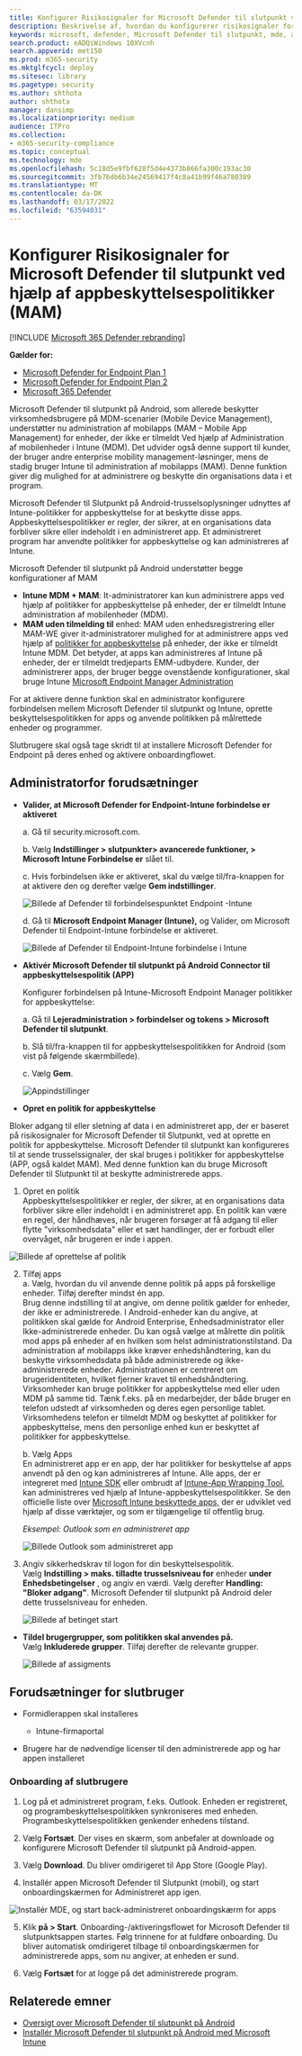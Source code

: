 ```yaml
---
title: Konfigurer Risikosignaler for Microsoft Defender til slutpunkt ved hjælp af appbeskyttelsespolitikker (MAM)
description: Beskrivelse af, hvordan du konfigurerer risikosignaler for Microsoft Defender til Slutpunkt ved hjælp af appbeskyttelsespolitikker
keywords: microsoft, defender, Microsoft Defender til slutpunkt, mde, android, konfiguration, MAM, App Protectection Policies, Administreret app
search.product: eADQiWindows 10XVcnh
search.appverid: met150
ms.prod: m365-security
ms.mktglfcycl: deploy
ms.sitesec: library
ms.pagetype: security
ms.author: shthota
author: shthota
manager: dansimp
ms.localizationpriority: medium
audience: ITPro
ms.collection:
- m365-security-compliance
ms.topic: conceptual
ms.technology: mde
ms.openlocfilehash: 5c18d5e9fbf628f5d4e4373b866fa300c193ac30
ms.sourcegitcommit: 3fb76db6b34e24569417f4c8a41b99f46a780389
ms.translationtype: MT
ms.contentlocale: da-DK
ms.lasthandoff: 03/17/2022
ms.locfileid: "63594031"
---
```

# <a name="configure-microsoft-defender-for-endpoint-risk-signals-using-app-protection-policies-mam"></a>Konfigurer Risikosignaler for Microsoft Defender til slutpunkt ved hjælp af appbeskyttelsespolitikker (MAM)

[!INCLUDE [Microsoft 365 Defender rebranding](../../includes/microsoft-defender.md)]

**Gælder for:**
- [Microsoft Defender for Endpoint Plan 1](https://go.microsoft.com/fwlink/p/?linkid=2154037)
- [Microsoft Defender for Endpoint Plan 2](https://go.microsoft.com/fwlink/p/?linkid=2154037)
- [Microsoft 365 Defender](https://go.microsoft.com/fwlink/?linkid=2118804)



Microsoft Defender til slutpunkt på Android, som allerede beskytter virksomhedsbrugere på MDM-scenarier (Mobile Device Management), understøtter nu administration af mobilapps (MAM – Mobile App Management) for enheder, der ikke er tilmeldt Ved hjælp af Administration af mobilenheder i Intune (MDM). Det udvider også denne support til kunder, der bruger andre enterprise mobility management-løsninger, mens de stadig bruger Intune til administration af mobilapps (MAM). Denne funktion giver dig mulighed for at administrere og beskytte din organisations data i et program.

Microsoft Defender til Slutpunkt på Android-trusselsoplysninger udnyttes af Intune-politikker for appbeskyttelse for at beskytte disse apps. Appbeskyttelsespolitikker er regler, der sikrer, at en organisations data forbliver sikre eller indeholdt i en administreret app. Et administreret program har anvendte politikker for appbeskyttelse og kan administreres af Intune.  

Microsoft Defender til slutpunkt på Android understøtter begge konfigurationer af MAM
- **Intune MDM + MAM**: It-administratorer kan kun administrere apps ved hjælp af politikker for appbeskyttelse på enheder, der er tilmeldt Intune administration af mobilenheder (MDM).
- **MAM uden tilmelding til** enhed: MAM uden enhedsregistrering eller MAM-WE giver it-administratorer mulighed for at administrere apps ved hjælp af [politikker for appbeskyttelse](/mem/intune/app/app-protection-policy) på enheder, der ikke er tilmeldt Intune MDM. Det betyder, at apps kan administreres af Intune på enheder, der er tilmeldt tredjeparts EMM-udbydere. Kunder, der administrerer apps, der bruger begge ovenstående konfigurationer, skal bruge Intune [Microsoft Endpoint Manager Administration](https://go.microsoft.com/fwlink/?linkid=2109431)

For at aktivere denne funktion skal en administrator konfigurere forbindelsen mellem Microsoft Defender til slutpunkt og Intune, oprette beskyttelsespolitikken for apps og anvende politikken på målrettede enheder og programmer. 
 
Slutbrugere skal også tage skridt til at installere Microsoft Defender for Endpoint på deres enhed og aktivere onboardingflowet.


## <a name="admin-prerequisites"></a>Administratorfor forudsætninger

- **Valider, at Microsoft Defender for Endpoint-Intune forbindelse er aktiveret**

  a. Gå til security.microsoft.com. 

  b. Vælg **Indstillinger > slutpunkter> avancerede funktioner, > Microsoft Intune Forbindelse er** slået til.

  c. Hvis forbindelsen ikke er aktiveret, skal du vælge til/fra-knappen for at aktivere den og derefter vælge **Gem indstillinger**.

  ![Billede af Defender til forbindelsespunktet Endpoint -Intune](images/enable-intune-connection.png)

  d. Gå til **Microsoft Endpoint Manager (Intune),** og Valider, om Microsoft Defender til Endpoint-Intune forbindelse er aktiveret.

  ![Billede af Defender til Endpoint-Intune forbindelse i Intune](images/validate-intune-connector.png)

- **Aktivér Microsoft Defender til slutpunkt på Android Connector til appbeskyttelsespolitik (APP)**
  
  Konfigurer forbindelsen på Intune-Microsoft Endpoint Manager politikker for appbeskyttelse:

  a. Gå til **Lejeradministration > forbindelser og tokens > Microsoft Defender til slutpunkt**.

  b. Slå til/fra-knappen til for appbeskyttelsespolitikken for Android (som vist på følgende skærmbillede).

  c. Vælg **Gem**.

  ![Appindstillinger](images/app-settings.png)

- **Opret en politik for appbeskyttelse** 
 
Bloker adgang til eller sletning af data i en administreret app, der er baseret på risikosignaler for Microsoft Defender til Slutpunkt, ved at oprette en politik for appbeskyttelse.
Microsoft Defender til slutpunkt kan konfigureres til at sende trusselssignaler, der skal bruges i politikker for appbeskyttelse (APP, også kaldet MAM). Med denne funktion kan du bruge Microsoft Defender til Slutpunkt til at beskytte administrerede apps.

1. Opret en politik <br>
Appbeskyttelsespolitikker er regler, der sikrer, at en organisations data forbliver sikre eller indeholdt i en administreret app. En politik kan være en regel, der håndhæves, når brugeren forsøger at få adgang til eller flytte "virksomhedsdata" eller et sæt handlinger, der er forbudt eller overvåget, når brugeren er inde i appen. 

![Billede af oprettelse af politik](images/create-policy.png)

2. Tilføj apps <br>
    a. Vælg, hvordan du vil anvende denne politik på apps på forskellige enheder. Tilføj derefter mindst én app. <br>
    Brug denne indstilling til at angive, om denne politik gælder for enheder, der ikke er administrerede. I Android-enheder kan du angive, at politikken skal gælde for Android Enterprise, Enhedsadministrator eller Ikke-administrerede enheder. Du kan også vælge at målrette din politik mod apps på enheder af en hvilken som helst administrationstilstand.
Da administration af mobilapps ikke kræver enhedshåndtering, kan du beskytte virksomhedsdata på både administrerede og ikke-administrerede enheder. Administrationen er centreret om brugeridentiteten, hvilket fjerner kravet til enhedshåndtering. Virksomheder kan bruge politikker for appbeskyttelse med eller uden MDM på samme tid. Tænk f.eks. på en medarbejder, der både bruger en telefon udstedt af virksomheden og deres egen personlige tablet. Virksomhedens telefon er tilmeldt MDM og beskyttet af politikker for appbeskyttelse, mens den personlige enhed kun er beskyttet af politikker for appbeskyttelse.

    b. Vælg Apps<br>
    En administreret app er en app, der har politikker for beskyttelse af apps anvendt på den og kan administreres af Intune. Alle apps, der er integreret med [Intune SDK](/mem/intune/developer/app-sdk) eller ombrudt af [Intune-App Wrapping Tool](/mem/intune/developer/apps-prepare-mobile-application-management), kan administreres ved hjælp af Intune-appbeskyttelsespolitikker. Se den officielle liste over [Microsoft Intune beskyttede apps,](/mem/intune/apps/apps-supported-intune-apps) der er udviklet ved hjælp af disse værktøjer, og som er tilgængelige til offentlig brug.

    *Eksempel: Outlook som en administreret app*

    ![Billede Outlook som administreret app](images/managed-app.png)

 3. Angiv sikkerhedskrav til logon for din beskyttelsespolitik. <br>
Vælg **Indstilling > maks. tilladte trusselsniveau for** enheder **under Enhedsbetingelser** , og angiv en værdi. Vælg derefter  **Handling: "Bloker adgang"**. Microsoft Defender til slutpunkt på Android deler dette trusselsniveau for enheden.

    ![Billede af betinget start](images/conditional-launch.png)


- **Tildel brugergrupper, som politikken skal anvendes på.**<br>
  Vælg **Inkluderede grupper**. Tilføj derefter de relevante grupper. 

    ![Billede af assigments](images/assignment.png)


## <a name="end-user-prerequisites"></a>Forudsætninger for slutbruger
- Formidlerappen skal installeres
    - Intune-firmaportal
    
- Brugere har de nødvendige licenser til den administrerede app og har appen installeret

### <a name="end-user-onboarding"></a>Onboarding af slutbrugere 

1. Log på et administreret program, f.eks. Outlook. Enheden er registreret, og programbeskyttelsespolitikken synkroniseres med enheden. Programbeskyttelsespolitikken genkender enhedens tilstand.  

2. Vælg **Fortsæt**. Der vises en skærm, som anbefaler at downloade og konfigurere Microsoft Defender til slutpunkt på Android-appen.

3. Vælg **Download**. Du bliver omdirigeret til App Store (Google Play). 

4.  Installér appen Microsoft Defender til Slutpunkt (mobil), og start onboardingskærmen for Administreret app igen.

  ![Installér MDE, og start back-administreret onboardingskærm for apps](images/download-mde.png)

5.  Klik **på > Start**. Onboarding-/aktiveringsflowet for Microsoft Defender til slutpunktsappen startes. Følg trinnene for at fuldføre onboarding. Du bliver automatisk omdirigeret tilbage til onboardingskærmen for administrerede apps, som nu angiver, at enheden er sund.

6. Vælg **Fortsæt** for at logge på det administrerede program. 



## <a name="related-topics"></a>Relaterede emner

- [Oversigt over Microsoft Defender til slutpunkt på Android](microsoft-defender-endpoint-android.md)
- [Installér Microsoft Defender til slutpunkt på Android med Microsoft Intune](android-intune.md)
